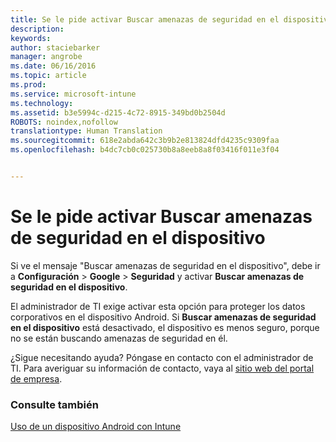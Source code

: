 ```yaml
---
title: Se le pide activar Buscar amenazas de seguridad en el dispositivo | Microsoft Intune
description: 
keywords: 
author: staciebarker
manager: angrobe
ms.date: 06/16/2016
ms.topic: article
ms.prod: 
ms.service: microsoft-intune
ms.technology: 
ms.assetid: b3e5994c-d215-4c72-8915-349bd0b2504d
ROBOTS: noindex,nofollow
translationtype: Human Translation
ms.sourcegitcommit: 618e2abda642c3b9b2e813824dfd4235c9309faa
ms.openlocfilehash: b4dc7cb0c025730b8a8eeb8a8f03416f011e3f04


---
```


# Se le pide activar Buscar amenazas de seguridad en el dispositivo

 Si ve el mensaje "Buscar amenazas de seguridad en el dispositivo", debe ir a **Configuración** > **Google** > **Seguridad** y activar **Buscar amenazas de seguridad en el dispositivo**.

El administrador de TI exige activar esta opción para proteger los datos corporativos en el dispositivo Android. Si **Buscar amenazas de seguridad en el dispositivo** está desactivado, el dispositivo es menos seguro, porque no se están buscando amenazas de seguridad en él.

¿Sigue necesitando ayuda? Póngase en contacto con el administrador de TI. Para averiguar su información de contacto, vaya al [sitio web del portal de empresa](http://portal.manage.microsoft.com).

### Consulte también
[Uso de un dispositivo Android con Intune](using-your-android-device-with-intune.md)



<!--HONumber=Jul16_HO4-->


